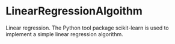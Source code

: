 # LinearRegressionAlgoithm
Linear regression. The Python tool package scikit-learn is used to implement a
simple linear regression algorithm.
